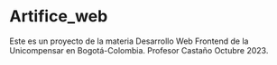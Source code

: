 # Artifice_web
Este es un proyecto de la materia Desarrollo Web Frontend de la Unicompensar en Bogotá-Colombia.
Profesor Castaño Octubre 2023.
